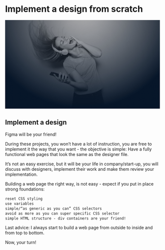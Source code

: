 # Implement a design from scratch

![alt text](images/headphones_hero_1.jpg)

## Implement a design

Figma will be your friend!

During these projects, you won’t have a lot of instruction, you are free to implement it the way that you want - the objective is simple: Have a fully functional web pages that look the same as the designer file.

It’s not an easy exercise, but it will be your life in company/start-up, you will discuss with designers, implement their work and make them review your implementation.

Building a web page the right way, is not easy - expect if you put in place strong foundations:

    reset CSS styling
    use variables
    simple/“as generic as you can” CSS selectors
    avoid as more as you can super specific CSS selector
    simple HTML structure - div containers are your friend!

Last advice: I always start to build a web page from outside to inside and from top to bottom.

Now, your turn!
